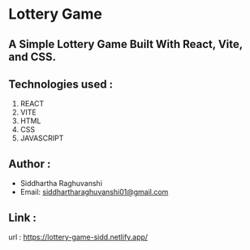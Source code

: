 # Lottery Game

## A Simple Lottery Game Built With React, Vite, and CSS.

## Technologies used :

1.  REACT
2.  VITE
3.  HTML
4.  CSS
5.  JAVASCRIPT

## Author :

- Siddhartha Raghuvanshi
- Email: siddhartharaghuvanshi01@gmail.com

## Link :

url : https://lottery-game-sidd.netlify.app/
